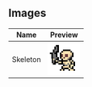 ## Images

| Name             | Preview                          |
|------------------|----------------------------------|
| Skeleton  | ![Skeleton](Skeleton.png)   |
